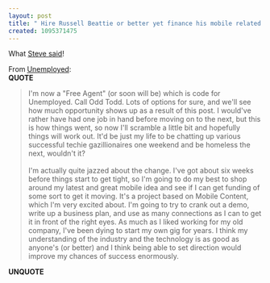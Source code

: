 ```yaml
---
layout: post
title: " Hire Russell Beattie or better yet finance his mobile related company"
created: 1095371475
---
```

<p>
What <a href="http://fooworks.com/2004/09/need-mobile-genius-call-russell.html">Steve said</a>!
</p><p>
From<strong>  </strong><a href="http://www.russellbeattie.com/notebook/1008034.html">Unemployed</a>:<strong>
<br />QUOTE</strong>
</p><blockquote>
I'm now a "Free Agent" (or soon will be) which is code for Unemployed. Call Odd Todd. Lots of options for sure, and we'll see how much opportunity shows up as a result of this post. I would've rather have had one job in hand before moving on to the next, but this is how things went, so now I'll scramble a little bit and hopefully things will work out. It'd be just my life to be chatting up various successful techie gazillionaires one weekend and be homeless the next, wouldn't it?
<br />
<br />I'm actually quite jazzed about the change. I've got about six weeks before things start to get tight, so I'm going to do my best to shop around my latest and great mobile idea and see if I can get funding of some sort to get it moving. It's a project based on Mobile Content, which I'm very excited about. I'm going to try to crank out a demo, write up a business plan, and use as many connections as I can to get it in front of the right eyes. As much as I liked working for my old company, I've been dying to start my own gig for years. I think my understanding of the industry and the technology is as good as anyone's (or better) and I think being able to set direction would improve my chances of success enormously.
</blockquote><p>
<strong>UNQUOTE</strong>
</p>

